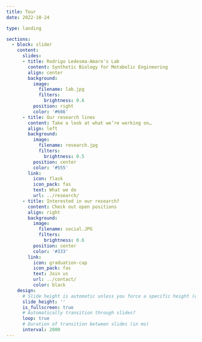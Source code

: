 ```yaml
---
title: Tour
date: 2022-10-24

type: landing

sections:
  - block: slider
    content:
      slides:
      - title: Rodrigo Ledesma-Amaro's Lab
        content: Synthetic Biology for Metabolic Engineering
        align: center
        background:
          image:
            filename: lab.jpg
            filters:
              brightness: 0.6
          position: right
          color: '#666'
      - title: Our research lines
        content: Take a look at what we’re working on…
        align: left 
        background:
          image:
            filename: research.jpg
            filters:
              brightness: 0.5
          position: center
          color: '#555'
        link:
          icon: flask
          icon_pack: fas
          text: What we do
          url: ../research/
      - title: Interested in our research?
        content: Check out open positions
        align: right
        background:
          image:
            filename: social.JPG
            filters:
              brightness: 0.6
          position: center
          color: '#333'
        link:
          icon: graduation-cap
          icon_pack: fas
          text: Join us
          url: ../contact/
          color: black
    design:
      # Slide height is automatic unless you force a specific height (e.g. '400px')
      slide_height: ''
      is_fullscreen: true
      # Automatically transition through slides?
      loop: true
      # Duration of transition between slides (in ms)
      interval: 2000
---
```

